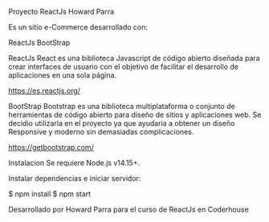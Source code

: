 Proyecto ReactJs Howard Parra

Es un sitio e-Commerce desarrollado con:

ReactJs
BootStrap

ReactJs
React es una biblioteca Javascript de código abierto diseñada para crear interfaces de usuario con el objetivo de facilitar el desarrollo de aplicaciones en una sola página.

https://es.reactjs.org/

BootStrap
Bootstrap es una biblioteca multiplataforma o conjunto de herramientas de código abierto para diseño de sitios y aplicaciones web. Se decidio utilizarla en el proyecto ya que ayudaria a obtener un diseño Responsive y moderno sin demasiadas complicaciones.

https://getbootstrap.com/

Instalacion
Se requiere Node.js v14.15+.

Instalar dependencias e iniciar servidor:

$ npm install 
$ npm start

Desarrollado por Howard Parra para el curso de ReactJs en Coderhouse
